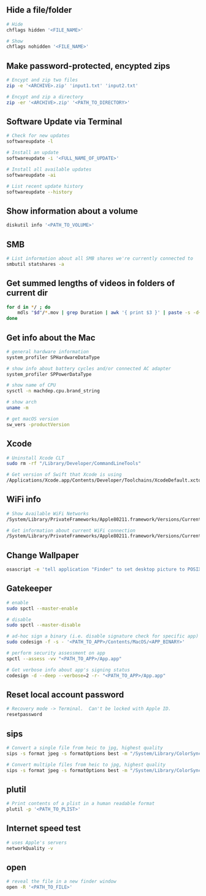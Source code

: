 ## Hide a file/folder
```bash
# Hide
chflags hidden '<FILE_NAME>'

# Show
chflags nohidden '<FILE_NAME>'
```

## Make password-protected, encypted zips
```bash
# Encypt and zip two files
zip -e '<ARCHIVE>.zip' 'input1.txt' 'input2.txt'

# Encypt and zip a directory
zip -er '<ARCHIVE>.zip' '<PATH_TO_DIRECTORY>'
```

## Software Update via Terminal
```bash
# Check for new updates
softwareupdate -l

# Install an update
softwareupdate -i '<FULL_NAME_OF_UPDATE>'

# Install all available updates
softwareupdate -ai

# List recent update history
softwareupdate --history
```

## Show information about a volume
```bash
diskutil info '<PATH_TO_VOLUME>'
```

## SMB
```bash
# List information about all SMB shares we're currently connected to
smbutil statshares -a
```

## Get summed lengths of videos in folders of current dir
```bash
for d in */ ; do
	mdls "$d"/*.mov | grep Duration | awk '{ print $3 }' | paste -s -d+ - | bc
done
```

## Get info about the Mac
```bash
# general hardware information
system_profiler SPHardwareDataType

# show info about battery cycles and/or connected AC adapter
system_profiler SPPowerDataType

# show name of CPU
sysctl -n machdep.cpu.brand_string

# show arch
uname -m

# get macOS version
sw_vers -productVersion
```

## Xcode
```bash
# Uninstall Xcode CLT
sudo rm -rf "/Library/Developer/CommandLineTools"

# Get version of Swift that Xcode is using
/Applications/Xcode.app/Contents/Developer/Toolchains/XcodeDefault.xctoolchain/usr/bin/swift --version
```

## WiFi info
```bash
# Show Available WiFi Networks
/System/Library/PrivateFrameworks/Apple80211.framework/Versions/Current/Resources/airport -s

# Get information about current WiFi connection
/System/Library/PrivateFrameworks/Apple80211.framework/Versions/Current/Resources/airport -I
```

## Change Wallpaper
```bash
osascript -e 'tell application "Finder" to set desktop picture to POSIX file "<ABSOLUTE_PATH_TO_JPG>"'
```

## Gatekeeper
```bash
# enable
sudo spctl --master-enable

# disable
sudo spctl --master-disable

# ad-hoc sign a binary (i.e. disable signature check for specific app)
sudo codesign -f -s - '<PATH_TO_APP>/Contents/MacOS/<APP_BINARY>'

# perform security assessment on app
spctl --assess -vv "<PATH_TO_APP>/App.app"

# Get verbose info about app's signing status
codesign -d --deep --verbose=2 -r- "<PATH_TO_APP>/App.app"
```

## Reset local account password
```bash
# Recovery mode -> Terminal.  Can't be locked with Apple ID.
resetpassword
```

## sips
```bash
# Convert a single file from heic to jpg, highest quality
sips -s format jpeg -s formatOptions best -m "/System/Library/ColorSync/Profiles/Display P3.icc" '<INPUT_FILE>.heic' -o '<OUTPUT_FILE>.jpg>'

# Convert multiple files from heic to jpg, highest quality
sips -s format jpeg -s formatOptions best -m "/System/Library/ColorSync/Profiles/Display P3.icc" '<INPUT_1.HEIC>' '<INPUT_2.HEIC>' -o '<OUTPUT_DIR>/'
```

## plutil
```bash
# Print contents of a plist in a human readable format
plutil -p '<PATH_TO_PLIST>'
```

## Internet speed test
```bash
# uses Apple's servers
networkQuality -v
```

## open
```bash
# reveal the file in a new finder window
open -R '<PATH_TO_FILE>'
```